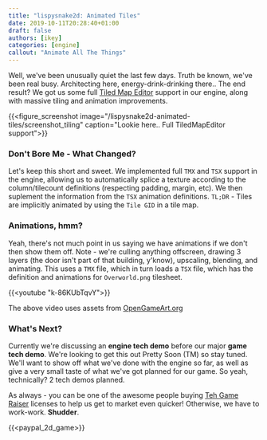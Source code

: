```yaml
---
title: "lispysnake2d: Animated Tiles"
date: 2019-10-11T20:28:40+01:00
draft: false
authors: [ikey]
categories: [engine]
callout: "Animate All The Things"
---
```


Well, we've been unusually quiet the last few days. Truth be known, we've been real busy. Architecting here, energy-drink-drinking there..
The end result? We got us some full [Tiled Map Editor](https://MapEditor.org) support in our engine, along with massive tiling and
animation improvements.

{{<figure_screenshot image="/lispysnake2d-animated-tiles/screenshot_tiling" caption="Lookie here.. Full TiledMapEditor support">}}

### Don't Bore Me - What Changed?

Let's keep this short and sweet. We implemented full `TMX` and `TSX` support in the engine, allowing us to automatically splice a
texture according to the column/tilecount definitions (respecting padding, margin, etc). We then suplement the information from the
`TSX` animation definitions. `TL;DR` - Tiles are implicitly animated by using the `Tile GID` in a tile map.


### Animations, hmm?

Yeah, there's not much point in us saying we have animations if we don't then show them off. Note - we're culling anything offscreen,
drawing 3 layers (the door isn't part of that building, y'know), upscaling, blending, and animating. This uses a `TMX` file, which
in turn loads a `TSX` file, which has the definition and animations for `Overworld.png` tilesheet.

{{<youtube "k-86KUbTqvY">}}

The above video uses assets from [OpenGameArt.org](https://opengameart.org/content/zelda-like-tilesets-and-sprites)

### What's Next?

Currently we're discussing an **engine tech demo** before our major **game tech demo**. We're looking to get this out Pretty Soon (TM)
so stay tuned. We'll want to show off what we've done with the engine so far, as well as give a very small taste of what we've got
planned for our game. So yeah, technically? 2 tech demos planned.

As always - you can be one of the awesome people buying [Teh Game Raiser](/the-game-raiser/) licenses to help us get to market even
quicker! Otherwise, we have to work-work. **Shudder**.

{{<paypal_2d_game>}}
